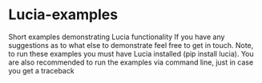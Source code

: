 # Lucia-examples
Short examples demonstrating Lucia functionality
If you have any suggestions as to what else to demonstrate feel free to get in touch.
Note, to run these examples you must have Lucia installed (pip install lucia). You are also recommended to run the examples via command line, just in case you get a traceback